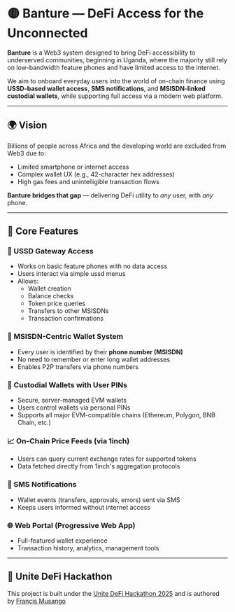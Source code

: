 # 🟡 Banture — DeFi Access for the Unconnected

**Banture** is a Web3 system designed to bring DeFi accessibility to underserved communities, beginning in Uganda, where the majority still rely on low-bandwidth feature phones and have limited access to the internet.

We aim to onboard everyday users into the world of on-chain finance using **USSD-based wallet access**, **SMS notifications**, and **MSISDN-linked custodial wallets**, while supporting full access via a modern web platform.

---

## 🌍 Vision

Billions of people across Africa and the developing world are excluded from Web3 due to:
- Limited smartphone or internet access
- Complex wallet UX (e.g., 42-character hex addresses)
- High gas fees and unintelligible transaction flows

**Banture bridges that gap** — delivering DeFi utility to *any* user, with *any* phone.

---

## 📱 Core Features

### 📶 USSD Gateway Access
- Works on basic feature phones with no data access
- Users interact via simple ussd menus 
- Allows:
  - Wallet creation
  - Balance checks
  - Token price queries
  - Transfers to other MSISDNs
  - Transaction confirmations

### 📇 MSISDN-Centric Wallet System
- Every user is identified by their **phone number (MSISDN)**
- No need to remember or enter long wallet addresses
- Enables P2P transfers via phone numbers

### 🔐 Custodial Wallets with User PINs
- Secure, server-managed EVM wallets
- Users control wallets via personal PINs
- Supports all major EVM-compatible chains (Ethereum, Polygon, BNB Chain, etc.)

### 📈 On-Chain Price Feeds (via 1inch)
- Users can query current exchange rates for supported tokens
- Data fetched directly from 1inch's aggregation protocols

### 💬 SMS Notifications
- Wallet events (transfers, approvals, errors) sent via SMS
- Keeps users informed without internet access

### 🌐 Web Portal (Progressive Web App)
- Full-featured wallet experience
- Transaction history, analytics, management tools

---

## 🧱 Unite DeFi Hackathon
This project is built under the [Unite DeFi Hackathon 2025](https://ethglobal.com/events/unite) and is authored by [Francis Musango](https://github.com/francis-Paul-code)

